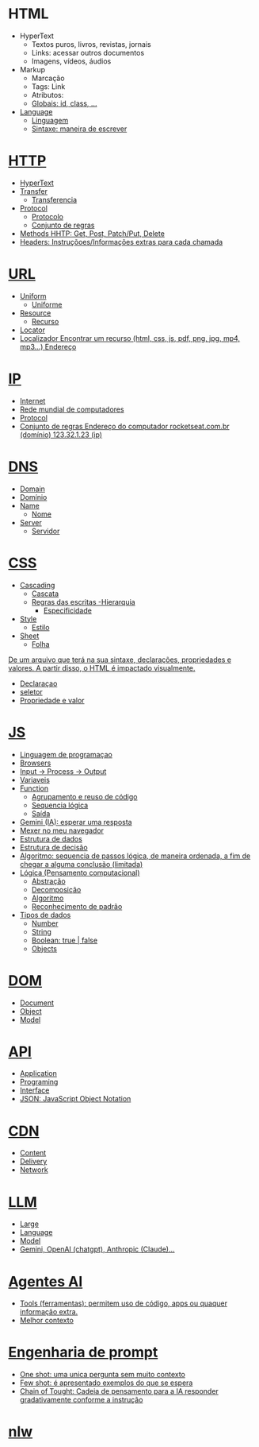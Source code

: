 # HTML

- HyperText
  - Textos puros, livros, revistas, jornais
  - Links: acessar outros documentos
  - Imagens, vídeos, áudios
- Markup
  - Marcação
  - Tags: <a>Link</a>
  - Atributos: <a href="https://rocketseat.com.br">
  - Globais: id, class, ...
- Language
  - Linguagem
  - Sintaxe: maneira de escrever

# HTTP

- HyperText
- Transfer
  - Transferencia
- Protocol
  - Protocolo
  - Conjunto de regras
- Methods HHTP: Get, Post, Patch/Put, Delete
- Headers: Instruçõoes/Informações extras para cada chamada

# URL

- Uniform
  - Uniforme
- Resource
  - Recurso
- Locator
- Localizador
  Encontrar um recurso (html, css, js, pdf, png, jpg, mp4, mp3...)
  Endereço

# IP

- Internet
- Rede mundial de computadores
- Protocol
- Conjunto de regras
  Endereço do computador
  rocketseat.com.br (domínio)
  123.32.1.23 (ip)

# DNS

- Domain
- Domínio
- Name
  - Nome
- Server
  - Servidor

# CSS

- Cascading
  - Cascata
  - Regras das escritas
    -Hierarquia
    - Especificidade
- Style
  - Estilo
- Sheet
  - Folha

De um arquivo que terá na sua sintaxe, declarações, propriedades e valores.
A partir disso, o HTML é impactado visualmente.

- Declaraçao
- seletor
- Propriedade e valor

# JS

- Linguagem de programaçao
- Browsers
- Input -> Process -> Output
- Variaveis
- Function
  - Agrupamento e reuso de código
  - Sequencia lógica
  - Saída
- Gemini (IA): esperar uma resposta
- Mexer no meu navegador
- Estrutura de dados
- Estrutura de decisão
- Algoritmo: sequencia de passos lógica, de maneira ordenada, a fim de chegar a alguma conclusão (limitada)
- Lógica (Pensamento computacional)
  - Abstração
  - Decomposição
  - Algoritmo
  - Reconhecimento de padrão
- Tipos de dados
  - Number
  - String
  - Boolean: true | false
  - Objects

# DOM

- Document
- Object
- Model

# API

- Application
- Programing
- Interface
- JSON: JavaScript Object Notation

# CDN

- Content
- Delivery
- Network

# LLM

- Large
- Language
- Model
- Gemini, OpenAI (chatgpt), Anthropic (Claude)...

# Agentes AI

- Tools (ferramentas): permitem uso de código, apps ou quaquer informação extra.
- Melhor contexto

# Engenharia de prompt

- One shot: uma unica pergunta sem muito contexto
- Few shot: é apresentado exemplos do que se espera
- Chain of Tought: Cadeia de pensamento para a IA responder gradativamente conforme a instrução
# nlw
